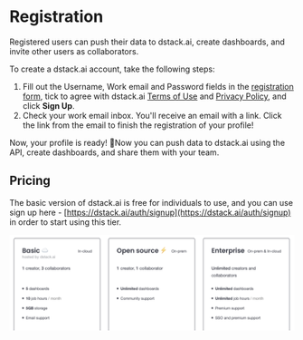 # Registration

Registered users can push their data to dstack.ai, create dashboards, and invite other users as collaborators.

To create a dstack.ai account, take the following steps:

1. Fill out the Username, Work email and Password fields in the [registration form](https://dstack.ai/auth/signup), tick to agree with dstack.ai [Terms of Use](https://dstack.ai/terms) and [Privacy Policy](https://dstack.ai/privacy-policy), and click **Sign Up**.
2. Check your work email inbox. You'll receive an email with a link. Click the link from the email to finish the registration of your profile!

Now, your profile is ready! 🚀Now you can push data to dstack.ai using the API, create dashboards, and share them with your team.



## Pricing

The basic version of dstack.ai is free for individuals to use, and you can use sign up here - [https://dstack.ai/auth/signup](https://dstack.ai/auth/signup) in order to start using this tier.

![](../.gitbook/assets/untitled.png)

